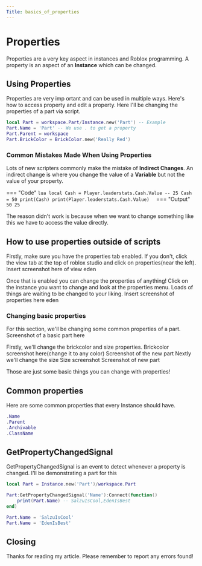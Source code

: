 ```yaml
---
Title: basics_of_properties
---
```


# Properties
Properties are a very key aspect in instances and Roblox programming. A property is an aspect of an **Instance** which can be changed.

## Using Properties
Properties are very imp ortant and can be used in multiple ways. Here's how to access property and edit a property. Here I'll be changing the properties of a part via script.

```lua
local Part = workspace.Part/Instance.new('Part') -- Example
Part.Name = 'Part' -- We use . to get a property
Part.Parent = workspace
Part.BrickColor = BrickColor.new('Really Red')
```
### Common Mistakes Made When Using Properties
Lots of new scripters commonly make the mistake of **Indirect Changes**.
An indirect change is where you change the value of a **Variable** but not the value of your property.

 === "Code"
    ```lua
    local Cash = Player.leaderstats.Cash.Value -- 25
    Cash = 50
    print(Cash)
    print(Player.leaderstats.Cash.Value) 
    ```
=== "Output"
    ```
    50
    25
    ```

The reason didn't work is because when we want to change something like this we have to access the value directly.

## How to use properties outside of scripts
Firstly, make sure you have the properties tab enabled. If you don't, click the view tab at the top of roblox studio and click on properties(near the left).
Insert screenshot here of view eden

Once that is enabled you can change the properties of anything!
Click on the instance you want to change and look at the properties menu. Loads of things are waiting to be changed to your liking.
Insert screenshot of properties here eden


### Changing basic properties
For this section, we'll be changing some common properties of a part.
Screenshot of a basic part here

Firstly, we'll change the brickcolor and size properties.
Brickcolor screenshot here(change it to any color)
Screenshot of the new part
Nextly we'll change the size
Size screenshot
Screenshot of new part

Those are just some basic things you can change with properties!

## Common properties
Here are some common properties that every Instance should have.

```lua
.Name
.Parent
.Archivable 
.ClassName
```


## GetPropertyChangedSignal
GetPropertyChangedSignal is an event to detect whenever a property is changed.
I'll be demonstrating a part for this

```lua
local Part = Instance.new('Part')/workspace.Part

Part:GetPropertyChangedSignal('Name'):Connect(function()
    print(Part.Name) -- SalzuIsCool,EdenIsBest
end)

Part.Name = 'SalzuIsCool'
Part.Name = 'EdenIsBest'
```

## Closing
Thanks for reading my article. Please remember to report any errors found!